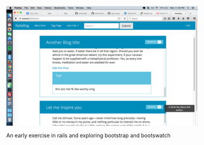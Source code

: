 <img src="./screenshot/railsblog.png" alt="">

An early exercise in rails and exploring bootstrap and bootswatch